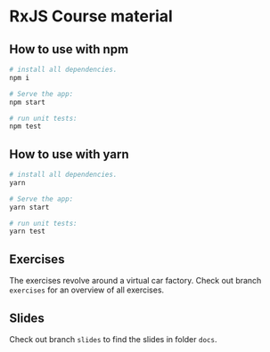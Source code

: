 # RxJS Course material

## How to use with npm

```bash
# install all dependencies.
npm i

# Serve the app:
npm start

# run unit tests:
npm test
```

## How to use with yarn

```bash
# install all dependencies.
yarn

# Serve the app:
yarn start

# run unit tests:
yarn test
```

## Exercises

The exercises revolve around a virtual car factory.
Check out branch `exercises` for an overview of all exercises.

## Slides

Check out branch `slides` to find the slides in folder `docs`.
